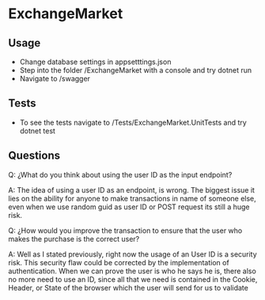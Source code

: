# ExchangeMarket

## Usage
- Change database settings in appsetttings.json
- Step into the folder /ExchangeMarket with a console and try dotnet run
- Navigate to /swagger

## Tests
- To see the tests navigate to /Tests/ExchangeMarket.UnitTests and try dotnet test

## Questions
Q: ¿What do you think about using the user ID as the input endpoint?

A: The idea of using a user ID as an endpoint, is wrong. The biggest issue it lies on the ability for anyone to make transactions in name of someone else, even when we use random guid as user ID or POST request its still a huge risk.

Q: ¿How would you improve the transaction to ensure that the user who makes the purchase is the correct user?

A: Well as I stated previously, right now the usage of an User ID is a security risk. This security flaw could be corrected by the implementation of authentication. When we can prove the user is who he says he is, there also no more need to use an ID, since all that we need is contained in the Cookie, Header, or State of the browser which the user will send for us to validate
